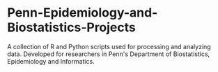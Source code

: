 # Penn-Epidemiology-and-Biostatistics-Projects

A collection of R and Python scripts used for processing and analyzing data. Developed for researchers in Penn's Department of Biostatistics, Epidemiology and Informatics.
